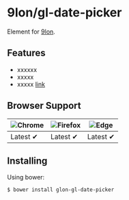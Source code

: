 # 9lon/gl-date-picker
Element for [9lon](https://github.com/9lon).

## Features
- xxxxxx
- xxxxx
- xxxxx [link](https://github.com/9lon)

## Browser Support
![Chrome](https://raw.github.com/alrra/browser-logos/master/chrome/chrome_48x48.png) | ![Firefox](https://raw.github.com/alrra/browser-logos/master/firefox/firefox_48x48.png) | ![Edge](https://raw.github.com/alrra/browser-logos/master/edge/edge_48x48.png) |
--- | --- | --- |
Latest ✔ | Latest ✔ | Latest ✔ |

## Installing
Using bower:

```bash
$ bower install glon-gl-date-picker
```
